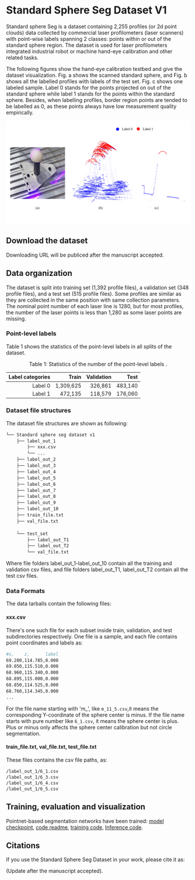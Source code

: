 
# Standard Sphere Seg Dataset V1

Standard sphere Seg is a dataset containing 2,255 profiles (or 2d point clouds) data collected by commercial laser profilometers (laser scanners) with point-wise labels spanning 2 classes: points within or out of  the standard sphere region. The dataset is used for laser profilometers integrated industrial robot or machine hand-eye calibration and other related tasks.

The following figures show the hand-eye calibration testbed and give the dataset visualization. Fig. a shows the scanned standard sphere, and Fig. b shows all the labelled profiles with labels of the test set. Fig. c shows one labeled sample. Label 0 stands for the points projected on out of the standard sphere while label 1 stands for the points within the standard sphere. Besides, when labelling profiles, border region points are tended to be labelled as 0, as these points always have low measurement quality empirically.

![Dataset visul_long](https://github.com/tangyipeng100/hand_eye_cali_circle_segmentation/blob/master/data/Standard_sphere_seg_dataset_v1/_assets/Dataset%20visul_for_readme.jpg)

## Download the dataset

Downloading URL will be publiced after the manuscript accepted.



## Data organization

The dataset is split into training set (1,392 profile files), a validation set (348 profile files), and a test set (515 profile files). Some profiles are similar as they are collected in the same position with same collection parameters. The nominal point number of each laser line is 1280, but for most profiles, the number of the laser points is less than 1,280 as some laser points are missing.          

### Point-level labels

Table 1 shows the statistics of the point-level labels in all splits of the dataset. 

<p align='center'>Table 1: Statistics of the number of the point-level labels .</p>

| Label categories |     Train | Validation |    Test |
| ---------------: | --------: | ---------: | ------: |
|          Label 0 | 1,309,625 |    326,861 | 483,140 |
|          Label 1 |   472,135 |    118,579 | 176,060 |



### Dataset file structures

The dataset file structures are shown as following:

```bash
└── Standard sphere seg dataset v1	
	├── label_out_1
		├── xxx.csv
		└── ...
	├── label_out_2
	├── label_out_3
	├── label_out_4
	├── label_out_5
	├── label_out_6
	├── label_out_7
	├── label_out_8
	├── label_out_9
	├── label_out_10
	├── train_file.txt
	├── val_file.txt

	└── test_set
		├── label_out_T1
		├── label_out_T2
		└── val_file.txt
```

Where file folders label_out_1-label_out_10 contain all the training and validation csv files, and file folders label_out_T1, label_out_T2 contain all the test csv files.

### Data Formats

The data tarballs contain the following files:

#### xxx.csv

There's one such file for each subset inside train, validation, and test subdirectories respectively. One file is a sample, and each file contains point coordinates and labels as:

```bash
#x,    z,      label
69.280,114.785,0.000
69.050,115.510,0.000
68.960,115.340,0.000
68.895,115.000,0.000
68.850,114.525,0.000
68.760,114.345,0.000
...
```

For the file name starting with 'm_', like `m_11_5.csv`,it means the corresponding Y-coordinate of the  sphere center is minus. If the file name starts with pure number like `6_1.csv`, it means the sphere center is plus.  Plus or minus only affects the sphere center calibration but not circle segmentation. 



#### train_file.txt, val_file.txt, test_file.txt

These files contains the csv file paths, as:

```
/label_out_1/6_1.csv
/label_out_1/6_3.csv
/label_out_1/6_4.csv
/label_out_1/6_5.csv
```



## Training, evaluation and visualization

Pointnet-based segmentation networks have been trained: [model checkpoint](../../checkpoints), [code readme](../../README.MD), [training code](../../train_hand_eye.py), [Inference code](../../hand_eye_infer.py).



## Citations

If you use the Standard Sphere Seg Dataset in your work, please cite it as:

(Update after the manuscript accepted).

